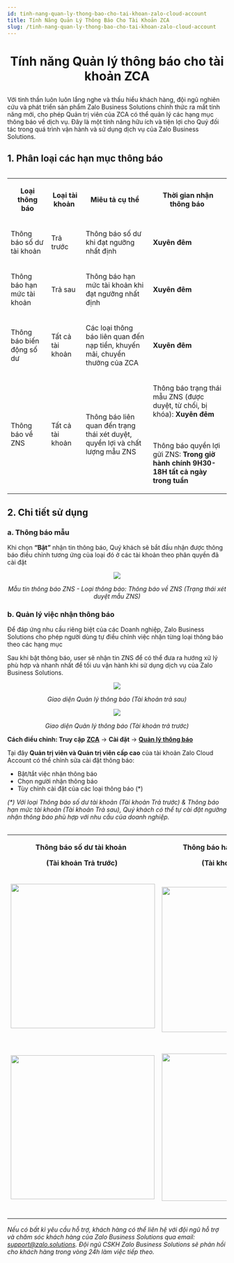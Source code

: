 ```yaml
---
id: tinh-nang-quan-ly-thong-bao-cho-tai-khoan-zalo-cloud-account
title: Tính Năng Quản Lý Thông Báo Cho Tài Khoản ZCA
slug: /tinh-nang-quan-ly-thong-bao-cho-tai-khoan-zalo-cloud-account
---
```


# <p align="center">Tính năng Quản lý thông báo cho tài khoản ZCA</p>

Với tinh thần luôn luôn lắng nghe và thấu hiểu khách hàng, đội ngũ nghiên cứu và phát triển sản phẩm Zalo Business Solutions chính thức ra mắt tính năng mới, cho phép Quản trị viên của ZCA có thể quản lý các hạng mục thông báo về dịch vụ. Đây là một tính năng hữu ích và tiện lợi cho Quý đối tác trong quá trình vận hành và sử dụng dịch vụ của Zalo Business Solutions. 

## 1. Phân loại các hạn mục thông báo

<div class="table">
    <table>
<table><tbody><tr><td><p style="margin-left:0px;text-align:center;"><strong>Loại thông báo</strong></p></td><td><p style="margin-left:0px;text-align:center;"><strong>Loại tài khoản</strong>&nbsp;</p></td><td><p style="margin-left:0px;text-align:center;"><strong>Miêu tả cụ thể</strong>&nbsp;</p></td><td><p style="margin-left:0px;text-align:center;"><strong>Thời gian nhận thông báo</strong>&nbsp;</p></td></tr><tr><td><p style="margin-left:0px;">Thông báo số dư tài khoản&nbsp;</p></td><td><p style="margin-left:0px;">Trả trước&nbsp;</p></td><td><p style="margin-left:0px;">Thông báo số dư khi đạt ngưỡng nhất định&nbsp;</p></td><td><p style="margin-left:0px;"><strong>Xuyên đêm&nbsp;</strong></p></td></tr><tr><td><p style="margin-left:0px;">Thông báo hạn mức tài khoản&nbsp;</p></td><td><p style="margin-left:0px;">Trả sau&nbsp;</p></td><td><p style="margin-left:0px;">Thông báo hạn mức tài khoản khi đạt ngưỡng nhất định&nbsp;</p></td><td><p style="margin-left:0px;"><strong>Xuyên đêm&nbsp;</strong></p></td></tr><tr><td><p style="margin-left:0px;">Thông báo biến động số dư&nbsp;</p></td><td><p style="margin-left:0px;">Tất cả tài khoản&nbsp;</p></td><td><p style="margin-left:0px;">Các loại thông báo liên quan đến nạp tiền, khuyến mãi, chuyển thưởng của ZCA&nbsp;&nbsp;</p></td><td><p style="margin-left:0px;"><strong>Xuyên đêm&nbsp;</strong></p></td></tr><tr><td><p style="margin-left:0px;">Thông báo về ZNS&nbsp;</p></td><td><p style="margin-left:0px;">Tất cả tài khoản&nbsp;</p></td><td><p style="margin-left:0px;">Thông báo liên quan đến trạng thái xét duyệt, quyền lợi và chất lượng mẫu ZNS&nbsp;</p></td><td><p style="margin-left:0px;">Thông báo trạng thái mẫu ZNS (được duyệt, từ chối, bị khóa): <strong>Xuyên đêm</strong>&nbsp;</p><p style="margin-left:0px;">&nbsp;</p><p style="margin-left:0px;">Thông báo quyền lợi gửi ZNS: <strong>Trong&nbsp;giờ hành chính 9H30-18H tất cả ngày trong tuần</strong>&nbsp;</p></td></tr></tbody></table>
</div>


## 2. Chi tiết sử dụng

### a. Thông báo mẫu 

Khi chọn **“Bật”** nhận tin thông báo, Quý khách sẽ bắt đầu nhận được thông báo điều chỉnh tương ứng của loại đó ở các tài khoản theo phân quyền đã cài đặt

<p  align="center">
  <img src="https://stc-oa.zdn.vn/uploads/9fceb5dd051fe39799ec67a86ce9e010.png" />
</p>

_<p align="center">Mẫu tin thông báo ZNS - Loại thông báo: Thông báo về ZNS (Trạng thái xét duyệt mẫu ZNS)</p>_

### b. Quản lý việc nhận thông báo 

Để đáp ứng nhu cầu riêng biệt của các Doanh nghiệp, Zalo Business Solutions cho phép người dùng tự điều chỉnh việc nhận từng loại thông báo theo các hạng mục

Sau khi bật thông báo, user sẽ nhận tin ZNS để có thể đưa ra hướng xử lý phù hợp và nhanh nhất để tối ưu vận hành khi sử dụng dịch vụ của Zalo Business Solutions.

<p align="center">
  <img src="https://stc-oa.zdn.vn/uploads/b0fe8f329326382b129c970ddb1d3713.png" />
</p>

_<p align="center">Giao diện Quản lý thông báo (Tài khoản trả sau)</p>_

<p align="center">
  <img src="https://stc-oa.zdn.vn/uploads/aba4c4b328c3388768c21f3186bbdffb.png" />
</p>

_<p align="center">Giao diện Quản lý thông báo (Tài khoản trả trước)</p>_

**Cách điều chỉnh: Truy cập** [**ZCA**](https://account.zalo.cloud/) → **Cài đặt** → [**Quản lý thông báo**](https://account.zalo.cloud/setting/notification)

Tại đây **Quản trị viên và Quản trị viên cấp cao** của tài khoản Zalo Cloud Account có thể chỉnh sửa cài đặt thông báo:

- Bật/tắt việc nhận thông báo
- Chọn người nhận thông báo
- Tùy chỉnh cài đặt của các loại thông báo (\*)

_(\*) Với loại Thông báo số dư tài khoản (Tài khoản Trả trước) & Thông báo hạn mức tài khoản (Tài khoản Trả sau), Quý khách có thể tự cài đặt ngưỡng nhận thông báo phù hợp với nhu cầu của doanh nghiệp._

<div class="table" align="center">
    <table>
<table><tbody><tr><td><p style="margin-left:0px;text-align:center;"><strong>Thông báo số dư tài khoản&nbsp;</strong>&nbsp;</p><p style="margin-left:0px;text-align:center;"><strong>(Tài khoản Trả trước)</strong>&nbsp;</p></td><td><p style="margin-left:0px;text-align:center;"><strong>Thông báo hạn mức tài khoản&nbsp;</strong>&nbsp;</p><p style="margin-left:0px;text-align:center;"><strong>(Tài khoản Trả sau)</strong>&nbsp;</p></td></tr><tr><td><p style="margin-left:0px;"><img class="image_resized" style="width:331px;" src="https://stc-oa.zdn.vn/uploads/6cda5bac7f16b51273bc6281db943a0f.png">&nbsp;</p></td><td><p style="margin-left:0px;"><img class="image_resized" style="width:333px;" src="https://stc-oa.zdn.vn/uploads/cffe4bd6c72753fc9fe05720b705e0f8.png">&nbsp;</p></td></tr><tr><td><p style="margin-left:0px;"><img class="image_resized" style="width:330px;" src="https://stc-oa.zdn.vn/uploads/52a9535f5b5e70f611b4565dedab0f9b.png">&nbsp;</p></td><td><p style="margin-left:0px;"><img class="image_resized" style="width:338px;" src="https://stc-oa.zdn.vn/uploads/32e9c359ca499507e6365d5e7650edf4.png">&nbsp;</p></td></tr></tbody></table>
</div>

_Nếu có bất kì yêu cầu hỗ trợ, khách hàng có thể liên hệ với đội ngũ hỗ trợ và chăm sóc khách hàng của Zalo Business Solutions qua email:_ [_support@zalo.solutions_](mailto:support@zalo.solutions)_. Đội ngũ CSKH Zalo Business Solutions sẽ phản hồi cho khách hàng trong vòng 24h làm việc tiếp theo._
